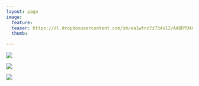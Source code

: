 ```yaml
---
layout: page
image:
  feature:
  teaser: https://dl.dropboxusercontent.com/sh/ea1wtnz7z734o12/AABRYDAG0CCVORz6bAol7zfWa/luontokuvat/kev%C3%A4t/6/DS53486-245px.jpg
  thumb:

---
```


[![](https://dl.dropboxusercontent.com/sh/ea1wtnz7z734o12/AACxDKWfmYB87pQtvAkKiFu_a/luontokuvat/kev%C3%A4t/6/DS53482-800px.jpg)](https://dl.dropboxusercontent.com/sh/ea1wtnz7z734o12/AAC563hHfza4E5-5VTE0stw5a/luontokuvat/kev%C3%A4t/6/DS53482.jpg)

[![](https://dl.dropboxusercontent.com/sh/ea1wtnz7z734o12/AACMTOQtF9IL2P6xneX1MoQGa/luontokuvat/kev%C3%A4t/6/DS53486-800px.jpg)](https://dl.dropboxusercontent.com/sh/ea1wtnz7z734o12/AABFiom0Vr2Esma1AXWH7v3ta/luontokuvat/kev%C3%A4t/6/DS53486.jpg)

[![](https://dl.dropboxusercontent.com/sh/ea1wtnz7z734o12/AABlDHmu7uyv79SU7XG8tAzaa/luontokuvat/kev%C3%A4t/6/DS53488-800px.jpg)](https://dl.dropboxusercontent.com/sh/ea1wtnz7z734o12/AAC8QhXWTcB6IDWIq6WE6JhRa/luontokuvat/kev%C3%A4t/6/DS53488.jpg)
